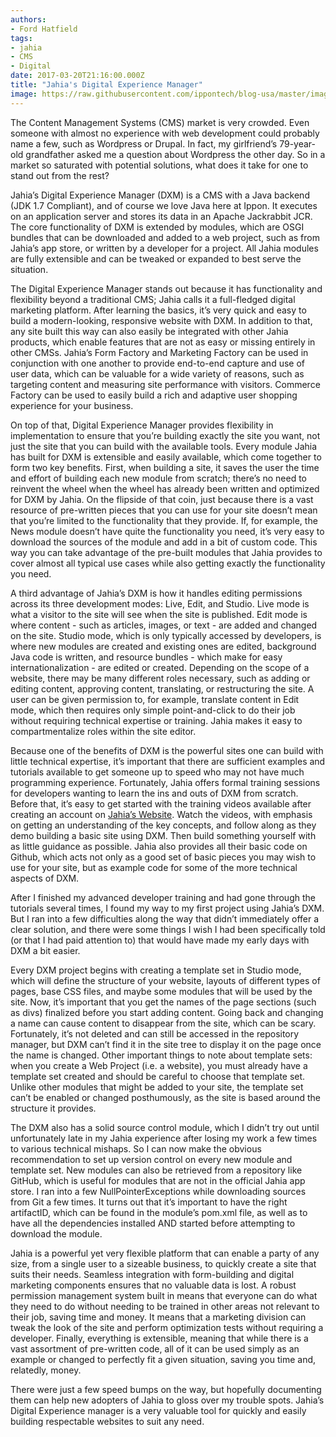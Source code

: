 ```yaml
---
authors:
- Ford Hatfield
tags:
- jahia
- CMS
- Digital
date: 2017-03-20T21:16:00.000Z
title: "Jahia's Digital Experience Manager"
image: https://raw.githubusercontent.com/ippontech/blog-usa/master/images/2017/04/Jahia-DXM-Blog--1-.png
---
```


<span style="font-weight: 400">The Content Management Systems (CMS) market is very crowded. Even someone with almost no experience with web development could probably name a few, such as Wordpress or Drupal. In fact, my girlfriend’s 79-year-old grandfather asked me a question about Wordpress the other day. So in a market so saturated with potential solutions, what does it take for one to stand out from the rest?</span>

<span style="font-weight: 400">Jahia’s Digital Experience Manager (DXM) is a CMS with a Java backend (JDK 1.7 Compliant), and of course we love Java here at Ippon. It executes on an application server and stores its data in an Apache Jackrabbit JCR. The core functionality of DXM is extended by modules, which are OSGI bundles that can be downloaded and added to a web project, such as from Jahia’s app store, or written by a developer for a project. All Jahia modules are fully extensible and can be tweaked or expanded to best serve the situation.</span>

<span style="font-weight: 400">The Digital Experience Manager stands out because it has functionality and flexibility beyond a traditional CMS; Jahia calls it a full-fledged digital marketing platform. After learning the basics, it’s very quick and easy to build a modern-looking, responsive website with DXM. In addition to that, any site built this way can also easily be integrated with other Jahia products, which enable features that are not as easy or missing entirely in other CMSs. Jahia’s Form Factory and Marketing Factory can be used in conjunction with one another to provide end-to-end capture and use of user data, which can be valuable for a wide variety of reasons, such as targeting content and measuring site performance with visitors. Commerce Factory can be used to easily build a rich and adaptive user shopping experience for your business.</span>

<span style="font-weight: 400">On top of that, Digital Experience Manager provides flexibility in implementation to ensure that you’re building exactly the site you want, not just the site that you can build with the available tools. Every module Jahia has built for DXM is extensible and easily available, which come together to form two key benefits. First, when building a site, it saves the user the time and effort of building each new module from scratch; there’s no need to reinvent the wheel when the wheel has already been written and optimized for DXM by Jahia. On the flipside of that coin, just because there is a vast resource of pre-written pieces that you can use for your site doesn’t mean that you’re limited to the functionality that they provide. If, for example, the News module doesn’t have quite the functionality you need, it’s very easy to download the sources of the module and add in a bit of custom code. This way you can take advantage of the pre-built modules that Jahia provides to cover almost all typical use cases while also getting exactly the functionality you need.</span>

<span style="font-weight: 400">A third advantage of Jahia’s DXM is how it handles editing permissions across its three development modes: Live, Edit, and Studio. Live mode is what a visitor to the site will see when the site is published. Edit mode is where content - such as articles, images, or text - are added and changed on the site. Studio mode, which is only typically accessed by developers, is where new modules are created and existing ones are edited, background Java code is written, and resource bundles - which make for easy internationalization - are edited or created. Depending on the scope of a website, there may be many different roles necessary, such as adding or editing content, approving content, translating, or restructuring the site. A user can be given permission to, for example, translate content in Edit mode, which then requires only simple point-and-click to do their job without requiring technical expertise or training. Jahia makes it easy to compartmentalize roles within the site editor.</span>

<span style="font-weight: 400">Because one of the benefits of DXM is the powerful sites one can build with little technical expertise, it’s important that there are sufficient examples and tutorials available to get someone up to speed who may not have much programming experience. Fortunately, Jahia offers formal training sessions for developers wanting to learn the ins and outs of DXM from scratch. Before that, it’s easy to get started with the training videos available after creating an account on </span>[<span style="font-weight: 400">Jahia’s Website</span>](https://www.jahia.com/home.html)<span style="font-weight: 400">. Watch the videos, with emphasis on getting an understanding of the key concepts, and follow along as they demo building a basic site using DXM. Then build something yourself with as little guidance as possible. Jahia also provides all their basic code on Github, which acts not only as a good set of basic pieces you may wish to use for your site, but as example code for some of the more technical aspects of DXM.</span>

<span style="font-weight: 400">After I finished my advanced developer training and had gone through the tutorials several times, I found my way to my first project using Jahia’s DXM. But I ran into a few difficulties along the way that didn’t immediately offer a clear solution, and there were some things I wish I had been specifically told (or that I had paid attention to) that would have made my early days with DXM a bit easier. </span>

<span style="font-weight: 400">Every DXM project begins with creating a template set in Studio mode, which will define the structure of your website, layouts of different types of pages, base CSS files, and maybe some modules that will be used by the site. Now, it’s important that you get the names of the page sections (such as divs) finalized before you start adding content. Going back and changing a name can cause content to disappear from the site, which can be scary. Fortunately, it’s not deleted and can still be accessed in the repository manager, but DXM can’t find it in the site tree to display it on the page once the name is changed. Other important things to note about template sets: when you create a Web Project (i.e. a website), you must already have a template set created and should be careful to choose that template set. Unlike other modules that might be added to your site, the template set can’t be enabled or changed posthumously, as the site is based around the structure it provides.</span>

<span style="font-weight: 400">The DXM also has a solid source control module, which I didn’t try out until unfortunately late in my Jahia experience after losing my work a few times to various technical mishaps. So I can now make the obvious recommendation to set up version control on every new module and template set. New modules can also be retrieved from a repository like GitHub, which is useful for modules that are not in the official Jahia app store. I ran into a few NullPointerExceptions while downloading sources from Git a few times. It turns out that it’s important to have the right artifactID, which can be found in the module’s pom.xml file, as well as to have all the dependencies installed AND started before attempting to download the module.</span>

<span style="font-weight: 400">Jahia is a powerful yet very flexible platform that can enable a party of any size, from a single user to a sizeable business, to quickly create a site that suits their needs. Seamless integration with form-building and digital marketing components ensures that no valuable data is lost. A robust permission management system built in means that everyone can do what they need to do without needing to be trained in other areas not relevant to their job, saving time and money. It means that a marketing division can tweak the look of the site and perform optimization tests without requiring a developer. Finally, everything is extensible, meaning that while there is a vast assortment of pre-written code, all of it can be used simply as an example or changed to perfectly fit a given situation, saving you time and, relatedly, money. </span>

<span style="font-weight: 400">There were just a few speed bumps on the way, but hopefully documenting them can help new adopters of Jahia to gloss over my trouble spots. Jahia’s Digital Experience manager is a very valuable tool for quickly and easily building respectable websites to suit any need.</span>
